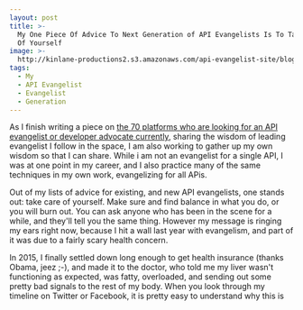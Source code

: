 ```yaml
---
layout: post
title: >-
  My One Piece Of Advice To Next Generation of API Evangelists Is To Take Care
  Of Yourself
image: >-
  http://kinlane-productions2.s3.amazonaws.com/api-evangelist-site/blog/kin-lane-drinking.jpg
tags:
  - My
  - API Evangelist
  - Evangelist
  - Generation
---
```

As I finish writing a piece on [the 70 platforms who are looking for an API evangelist or developer advocate currently](http://apievangelist.com/2016/03/07/the-70-platforms-with-job-postings-for-a-developer-evangelist-or-advocate-currently/), sharing the wisdom of leading evangelist I follow in the space, I am also working to gather up my own wisdom so that I can share. While i am not an evangelist for a single API, I was at one point in my career, and I also practice many of the same techniques in my own work, evangelizing for all APis.

Out of my lists of advice for existing, and new API evangelists, one stands out: take care of yourself. Make sure and find balance in what you do, or you will burn out. You can ask anyone who has been in the scene for a while, and they'll tell you the same thing. However my message is ringing my ears right now, because I hit a wall last year with evangelism, and part of it was due to a fairly scary health concern.

In 2015, I finally settled down long enough to get health insurance (thanks Obama, jeez ;-), and made it to the doctor, who told me my liver wasn't functioning as expected, was fatty, overloaded, and sending out some pretty bad signals to the rest of my body. When you look through my timeline on Twitter or Facebook, it is pretty easy to understand why this is